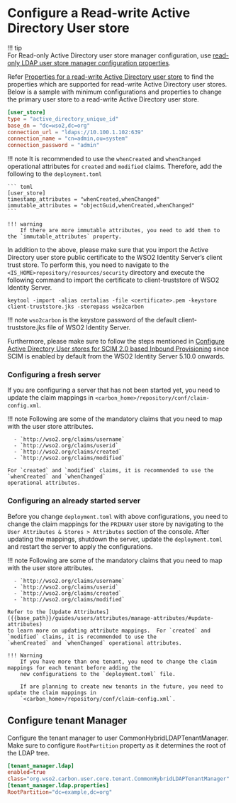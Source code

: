 # Configure a Read-write Active Directory User store

!!! tip    
    For Read-only Active Directory user store manager configuration, use [read-only LDAP user store manager configuration properties]({{base_path}}/guides/users/user-stores/primary-user-store/configure-a-read-only-ldap-user-store/).

Refer [Properties for a read-write Active Directory user store]({{base_path}}/guides/users/user-stores/user-store-properties/properties-read-write-active-directory-user-store/) to find the properties which are supported for read-write Active Directory user stores. Below is a sample with minimum configurations and properties to change the primary user store to a read-write Active Directory user store.

```toml
[user_store]
type = "active_directory_unique_id"
base_dn = "dc=wso2,dc=org"
connection_url = "ldaps://10.100.1.102:639"
connection_name = "cn=admin,ou=system"
connection_password = "admin"
```

!!! note
    It is recommended to use the `whenCreated` and `whenChanged` operational attributes for
    `created` and `modified` claims. Therefore, add the following to the `deployment.toml`

    ``` toml
    [user_store]
    timestamp_attributes = "whenCreated,whenChanged"
    immutable_attributes = "objectGuid,whenCreated,whenChanged"
    ```
    
    !!! warning
        If there are more immutable attributes, you need to add them to the `immutable_attributes` property.

In addition to the above, please make sure that you import the Active Directory user store public certificate to the 
WSO2 Identity Server’s client trust store. To perform this, you need to navigate to the 
`<IS_HOME>repository/resources/security` directory and execute the following command to import the certificate to 
client-truststore of WSO2 Identity Server.

```
keytool -import -alias certalias -file <certificate>.pem -keystore client-truststore.jks -storepass wso2carbon
```

!!! note
    `wso2carbon` is the keystore password of the default client-truststore.jks file of WSO2 Identity Server.

Furthermore, please make sure to follow the steps mentioned in [Configure Active Directory User stores for SCIM 2.0 based Inbound Provisioning]({{base_path}}/guides/users/user-stores/configure-active-directory-user-stores-for-scim2) 
since SCIM is enabled by default from the WSO2 Identity Server 5.10.0 onwards.


### Configuring a fresh server
If you are configuring a server that has not been started yet, you need to update the claim mappings in
`<carbon_home>/repository/conf/claim-config.xml`.

!!! note
    Following are some of the mandatory claims that you need to map with the user store attributes.

      - `http://wso2.org/claims/username`
      - `http://wso2.org/claims/userid`
      - `http://wso2.org/claims/created`
      - `http://wso2.org/claims/modified`

    For `created` and `modified` claims, it is recommended to use the `whenCreated` and `whenChanged` 
    operational attributes.

### Configuring an already started server
Before you change `deployment.toml` with above configurations, you need to change the claim mappings for the
`PRIMARY` user store by navigating to the `User Attributes & Stores > Attributes` section of the console. After
updating the mappings, shutdown the server, update the `deployment.toml` and restart the server to apply the
configurations.

!!! note
    Following are some of the mandatory claims that you need to map with the user store attributes.

      - `http://wso2.org/claims/username`
      - `http://wso2.org/claims/userid`
      - `http://wso2.org/claims/created`
      - `http://wso2.org/claims/modified`
    
    Refer to the [Update Attributes]({{base_path}}/guides/users/attributes/manage-attributes/#update-attributes) 
    to learn more on updating attribute mappings.  For `created` and `modified` claims, it is recommended to use the 
    `whenCreated` and `whenChanged` operational attributes.

    !!! Warning
        If you have more than one tenant, you need to change the claim mappings for each tenant before adding the 
        new configurations to the `deployment.toml` file.
        
        If are planning to create new tenants in the future, you need to update the claim mappings in 
        `<carbon_home>/repository/conf/claim-config.xml`. 


## Configure tenant Manager
Configure the tenant manager to user CommonHybridLDAPTenantManager.  Make sure to configure `RootPartition` property
as it determines the root of the LDAP tree.

``` toml
[tenant_manager.ldap]
enabled=true
class="org.wso2.carbon.user.core.tenant.CommonHybridLDAPTenantManager"
[tenant_manager.ldap.properties]
RootPartition="dc=example,dc=org"
```
